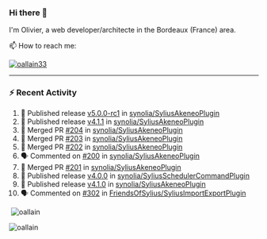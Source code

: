 ### Hi there 👋

I'm Olivier, a web developer/architecte in the Bordeaux (France) area.

📫 How to reach me:

<p> <a href="https://twitter.com/oallain33" target="blank"><img src="https://img.shields.io/twitter/follow/oallain33?logo=twitter&style=for-the-badge" alt="oallain33" /></a> </p>

---

### :zap: Recent Activity

<!--START_SECTION:activity-->
1. 🚀 Published release [v5.0.0-rc1](https://github.com/synolia/SyliusAkeneoPlugin/releases/tag/v5.0.0-rc1) in [synolia/SyliusAkeneoPlugin](https://github.com/synolia/SyliusAkeneoPlugin)
2. 🚀 Published release [v4.1.1](https://github.com/synolia/SyliusAkeneoPlugin/releases/tag/v4.1.1) in [synolia/SyliusAkeneoPlugin](https://github.com/synolia/SyliusAkeneoPlugin)
3. 🎉 Merged PR [#204](https://github.com/synolia/SyliusAkeneoPlugin/pull/204) in [synolia/SyliusAkeneoPlugin](https://github.com/synolia/SyliusAkeneoPlugin)
4. 🎉 Merged PR [#203](https://github.com/synolia/SyliusAkeneoPlugin/pull/203) in [synolia/SyliusAkeneoPlugin](https://github.com/synolia/SyliusAkeneoPlugin)
5. 🎉 Merged PR [#202](https://github.com/synolia/SyliusAkeneoPlugin/pull/202) in [synolia/SyliusAkeneoPlugin](https://github.com/synolia/SyliusAkeneoPlugin)
6. 🗣 Commented on [#200](https://github.com/synolia/SyliusAkeneoPlugin/pull/200#issuecomment-3012200974) in [synolia/SyliusAkeneoPlugin](https://github.com/synolia/SyliusAkeneoPlugin)
7. 🎉 Merged PR [#201](https://github.com/synolia/SyliusAkeneoPlugin/pull/201) in [synolia/SyliusAkeneoPlugin](https://github.com/synolia/SyliusAkeneoPlugin)
8. 🚀 Published release [v4.0.0](https://github.com/synolia/SyliusSchedulerCommandPlugin/releases/tag/v4.0.0) in [synolia/SyliusSchedulerCommandPlugin](https://github.com/synolia/SyliusSchedulerCommandPlugin)
9. 🚀 Published release [v4.1.0](https://github.com/synolia/SyliusAkeneoPlugin/releases/tag/v4.1.0) in [synolia/SyliusAkeneoPlugin](https://github.com/synolia/SyliusAkeneoPlugin)
10. 🗣 Commented on [#302](https://github.com/FriendsOfSylius/SyliusImportExportPlugin/issues/302#issuecomment-2925381859) in [FriendsOfSylius/SyliusImportExportPlugin](https://github.com/FriendsOfSylius/SyliusImportExportPlugin)
<!--END_SECTION:activity-->

<p>&nbsp;<img align="center" src="https://github-readme-stats.vercel.app/api?username=oallain&show_icons=true&locale=en" alt="oallain" /></p>

<p><img align="center" src="https://github-readme-streak-stats.herokuapp.com/?user=oallain&" alt="oallain" /></p>

